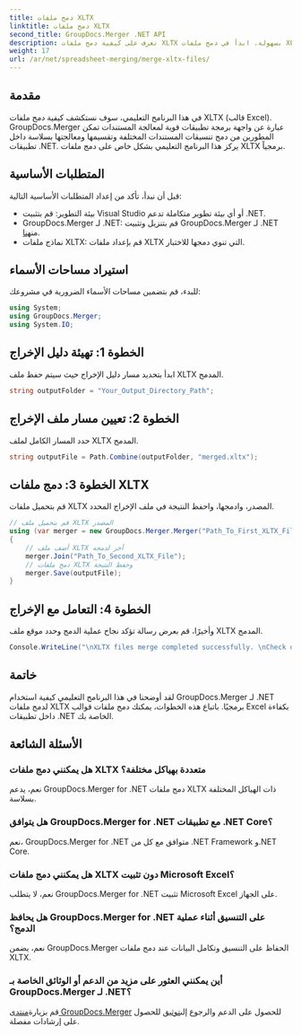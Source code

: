 ```yaml
---
title: دمج ملفات XLTX
linktitle: دمج ملفات XLTX
second_title: GroupDocs.Merger .NET API
description: تعرف على كيفية دمج ملفات XLTX بسهولة. ابدأ في دمج ملفات XLTX وتبسيط مهام إدارة المستندات بكفاءة.
weight: 17
url: /ar/net/spreadsheet-merging/merge-xltx-files/
---
```

## مقدمة
في هذا البرنامج التعليمي، سوف نستكشف كيفية دمج ملفات XLTX (قالب Excel). GroupDocs.Merger عبارة عن واجهة برمجة تطبيقات قوية لمعالجة المستندات تمكن المطورين من دمج تنسيقات المستندات المختلفة وتقسيمها ومعالجتها بسلاسة داخل تطبيقات .NET. يركز هذا البرنامج التعليمي بشكل خاص على دمج ملفات XLTX برمجياً.
## المتطلبات الأساسية
قبل أن نبدأ، تأكد من إعداد المتطلبات الأساسية التالية:
- بيئة التطوير: قم بتثبيت Visual Studio أو أي بيئة تطوير متكاملة تدعم .NET.
-  GroupDocs.Merger لـ .NET: قم بتنزيل وتثبيت GroupDocs.Merger لـ .NET من[هنا](https://releases.groupdocs.com/merger/net/).
- نماذج ملفات XLTX: قم بإعداد ملفات XLTX التي تنوي دمجها للاختبار.

## استيراد مساحات الأسماء
للبدء، قم بتضمين مساحات الأسماء الضرورية في مشروعك:
```csharp
using System; 
using GroupDocs.Merger;
using System.IO;
```
## الخطوة 1: تهيئة دليل الإخراج
ابدأ بتحديد مسار دليل الإخراج حيث سيتم حفظ ملف XLTX المدمج.
```csharp
string outputFolder = "Your_Output_Directory_Path";
```
## الخطوة 2: تعيين مسار ملف الإخراج
حدد المسار الكامل لملف XLTX المدمج.
```csharp
string outputFile = Path.Combine(outputFolder, "merged.xltx");
```
## الخطوة 3: دمج ملفات XLTX
قم بتحميل ملفات XLTX المصدر، وادمجها، واحفظ النتيجة في ملف الإخراج المحدد.
```csharp
// قم بتحميل ملف XLTX المصدر
using (var merger = new GroupDocs.Merger.Merger("Path_To_First_XLTX_File"))
{
    // أضف ملف XLTX آخر لدمجه
    merger.Join("Path_To_Second_XLTX_File");
    // دمج ملفات XLTX وحفظ النتيجة
    merger.Save(outputFile);
}
```
## الخطوة 4: التعامل مع الإخراج
وأخيرًا، قم بعرض رسالة تؤكد نجاح عملية الدمج وحدد موقع ملف XLTX المدمج.
```csharp
Console.WriteLine("\nXLTX files merge completed successfully. \nCheck output in {0}", outputFolder);
```

## خاتمة
لقد أوضحنا في هذا البرنامج التعليمي كيفية استخدام GroupDocs.Merger لـ .NET لدمج ملفات XLTX برمجيًا. باتباع هذه الخطوات، يمكنك دمج ملفات قوالب Excel بكفاءة داخل تطبيقات .NET الخاصة بك.

## الأسئلة الشائعة
### هل يمكنني دمج ملفات XLTX متعددة بهياكل مختلفة؟
نعم، يدعم GroupDocs.Merger for .NET دمج ملفات XLTX ذات الهياكل المختلفة بسلاسة.
### هل يتوافق GroupDocs.Merger for .NET مع تطبيقات .NET Core؟
نعم، GroupDocs.Merger for .NET متوافق مع كل من .NET Framework و.NET Core.
### هل يمكنني دمج ملفات XLTX دون تثبيت Microsoft Excel؟
نعم، لا يتطلب GroupDocs.Merger for .NET تثبيت Microsoft Excel على الجهاز.
### هل يحافظ GroupDocs.Merger for .NET على التنسيق أثناء عملية الدمج؟
نعم، يضمن GroupDocs.Merger الحفاظ على التنسيق وتكامل البيانات عند دمج ملفات XLTX.
### أين يمكنني العثور على مزيد من الدعم أو الوثائق الخاصة بـ GroupDocs.Merger لـ .NET؟
 قم بزيارة[منتدى GroupDocs.Merger](https://forum.groupdocs.com/c/merger/32) للحصول على الدعم والرجوع إلى[توثيق](https://tutorials.groupdocs.com/merger/net/) للحصول على إرشادات مفصلة.